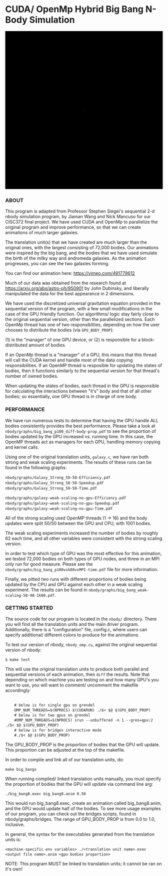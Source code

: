 # CUDA/ OpenMp Hybrid Big Bang N-Body Simulation

![bigbang](https://github.com/nrmancuso/big-bang/blob/main/gif/big-bang.gif)

### ABOUT

This program is adapted from Professor Stephen Siegel's sequential 2-d 
nbody simulation program, by Jiaman Wang and Nick Mancuso for our CISC372
final project. We have used CUDA and OpenMp to parallelize the original 
program and improve performance, so that we can create animations of
much larger galaxies.

The translation unit(s) that we have created are much larger than the original
ones, with the largest consisting of 72,000 bodies. Our animations were inspired
by the big bang, and the bodies that we have used simulate the birth of the 
milky way and andromeda galaxies. As the animation progresses, you can see 
the two galaxies forming.

You can find our animation here: https://vimeo.com/491779612

Much of our data was obtained from the research 
found at https://arxiv.org/abs/astro-ph/950901 by John Dubinsky, and liberally
manipulated the data for the best appearance in 2 dimensions. 

We have used the discretized universal gravitation equation provided in the 
sequential version of the program, with a few small modifications in the case
of the GPU friendly function.  Our algorithms/ logic stay fairly close to the
original sequential version, other than the parallelized sections. Each OpenMp 
thread has one of two responsiblities, depending on how the user chooses to
distribute the bodies (via `GPU_BODY_PROP`): 

(1) is the "manager" of one GPU device, or 
(2) is responsible for a block-distributed amount of bodies.

If an OpenMp thread is a "manager" of a GPU, this means that this thread will
call the CUDA kernel and handle most of the data copying responsibilities. 
If an OpenMP thread is resposible for updating the states of bodies, then 
it functions similarly to the sequential version for that thread's number of
owned bodies. 

When updating the states of bodies, each thread in the GPU is responsible 
for calculating the interactions between "it's" body and that of all other 
bodies; so essentially, one GPU thread is in charge of one body.

### PERFORMANCE

We have run numerous tests to determine that having the GPU handle ALL bodies
consistently provides the best performance. Please take a look at 
`nbody/graphs/big_bang_p100_diff-body-prop.pdf` to see the proportion of bodies updated
by the GPU increased vs. running time.  In this case, the OpenMP threads act
as managers for each GPU, handling memory copying and kernel calls.

Using one of the original translation units, `galaxy.c`, we have ran both strong 
and weak scaling experiments.  The results of these runs can be found in the 
following graphs:

`nbody/graphs/Galaxy_Strong_50-50-Efficiency.pdf`
`nbody/graphs/Galaxy_Strong_50-50-Speedup.pdf`
`nbody/graphs/Galaxy_Strong_50-50-Time.pdf`

`nbody/graphs/galaxy-weak-scaling-no-gpu-Efficiency.pdf`
`nbody/graphs/galaxy-weak-scaling-no-gpu-Speedup.pdf`
`nbody/graphs/galaxy-weak-scaling-no-gpu-Time.pdf`

All of the strong scaling used OpenMP threads (1 -> 16) and the body updates
were split 50/50 between the GPU and CPU, with 1001 bodies.

The weak scaling experiments increased the number of bodies by roughly 62 each time,
and all other variables were consistent with the strong scaling version.

In order to test which type of GPU was the most effective for this animation, we
tested 72,000 bodies on both types of GPU nodes, and threw in an MPI only run for 
good measure. Please see the `nbody/graphs/big_bang_p100vsk80vsMPI-time.pdf` file 
for more information.

Finally, we pitted two runs with different proportions of bodies being updated
by the CPU and GPU against each other in a weak scaling experiment.  The results
can be found in `nbody/graphs/big_bang_weak-scaling-50-90-1k80.pdf`.

### GETTING STARTED

The source code for our program is located in the `nbody/` directory.
There you will find all the translation units and the main driver program.
Additionally, there is a "configuration" file, config.c, where users can specify
additional/ different colors to produce for the animations.

To test our version of nbody, `nbody_omp.cu`, against the original sequential
version of nbody:

```````````````````````````
$ make test

```````````````````````````

This will use the original translation units to produce both parallel and 
sequential versions of each animation, then `diff` the results. Note that
depending on which machine you are testing on and how many GPU's you want
 to use, you will want to comment/ uncomment the makefile accordingly:

```````````````````````````

	# below is for single gpu on grendel
	OMP_NUM_THREADS=$(NPROCS) $(CUDARUN) ./$< $@ $(GPU_BODY_PROP)
	# below is for two gpus on grendel
	#OMP_NUM_THREADS=$(NPROCS) srun --unbuffered -n 1 --gres=gpu:2 ./$< $@ $(GPU_BODY_PROP)
	# below is for bridges interactive mode
	#./$< $@ $(GPU_BODY_PROP)

`````````````````````````````

The GPU_BODY_PROP is the proportion of bodies that the GPU will update.  This
proportion can be adjusted at the top of the makefile.

In order to complie and link all of our translation units, do:

````````````````````````````
make big_bangs

````````````````````````````

When running compiled/ linked translation units manually, you must specify 
the proportion of bodies that the GPU will update via command line arg:

`````````````````````````````
./big_bang8.exec big_bang8.anim 0.50

`````````````````````````````
This would run big_bang8.exec, create an animation called big_bang8.anim, and
the GPU would update half of the bodies. To see more usage examples of our 
program, you can check out the bridges scripts, found in nbody/graphs/bridges.  The
range of GPU_BODY_PROP is from 0.0 to 1.0, inclusive. 

In general, the syntax for the executables generated from the translation units
is:

`````````````````````````````
<machine-specific env variables> ./<translation unit name>.exec <output file name>.anim <gpu bodies proportion>

`````````````````````````````

NOTE: This program MUST be linked to translation units; it cannot be ran
on it's own!
